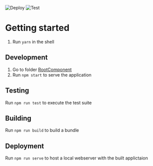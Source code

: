 ![Deploy](https://github.com/flovogt/ui5con20-ui5-routing/workflows/Deploy/badge.svg?branch=master)
![Test](https://github.com/flovogt/ui5con20-ui5-routing/workflows/Test/badge.svg?branch=master)

# Getting started 
1. Run `yarn` in the shell

## Development
1. Go to folder [RootComponent](RootComponent)
2. Run `npm start` to serve the application

## Testing
Run `npm run test` to execute the test suite

## Building
Run `npm run build` to build a bundle

## Deployment
Run `npm run serve` to host a local webserver with the built applictaion
